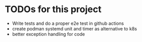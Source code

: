 # TODOs for this project
- Write tests and do a proper e2e test in github actions
- create podman systemd unit and timer as alternative to k8s
- better exception handling for code